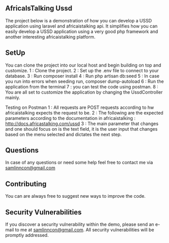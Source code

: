 
## AfricaIsTalking Ussd

The project below is a demonstration of how you can develop a USSD application using laravel and africaistalking api. It simplifies how you can easily develop a USSD application using a very good php framework and another interesting africaistalking platform. 

## SetUp

You can clone the project into our local host and begin building on top and customize.
1 : Clone the project.
2 : Set up the .env file to connect to your database.
3 : Run composer install
4 : Run php artisan db:seed 
5 : In case you run into errors when seeding run, composer dump-autoload
6 : Run the application from the terminal
7 : you can test the code using postman.
8 : You are all set to customize the application by changing the UssdController mainly.

Testing on Postman
1 : All requests are POST requests according to hw africaistalking expects the request to be.
2 : The following are the expected parameters according to the documentation in africaistalking : http://docs.africastalking.com/ussd
3 : The main parameter that changes and one should focus on is the text field, it is the user input that changes based on the menu selected and dictates the next step.

## Questions
In case of any questions or need some help feel free to contact me via samlinncon@gmail.com

## Contributing

You can are always free to suggest new ways to improve the code.

## Security Vulnerabilities

If you discover a security vulnerability within the demo, please send an e-mail to me at samlinncon@gmail.com. All security vulnerabilities will be promptly addressed.
